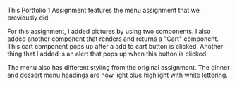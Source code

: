 This Portfolio 1 Assignment features the menu assignment that we previously did.

For this assignment, I added pictures by using two components. I also added another component that renders and returns a "Cart" component. This cart component pops up after a add to cart button is clicked. Another thing that I added is an alert that pops up when this button is clicked.

The menu also has different styling from the original assignment. The dinner and dessert menu headings are now light blue highlight with white lettering. 
